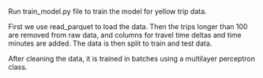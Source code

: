 Run train_model.py file to train the model for yellow trip data.

First we use read_parquet to load the data. Then the trips longer than 100 are removed from raw data, and columns for travel time deltas and time minutes are added. The data is then split to train and test data.

After cleaning the data, it is trained in batches using a multilayer perceptron class. 